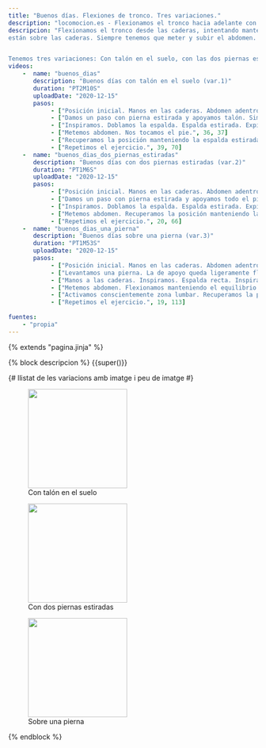 ```yaml
---
title: "Buenos días. Flexiones de tronco. Tres variaciones."
description: "locomocion.es - Flexionamos el tronco hacia adelante con diferentes posiciones de piernas."
descripcion: "Flexionamos el tronco desde las caderas, intentando mantener la espalda recta y estirada. Las manos
están sobre las caderas. Siempre tenemos que meter y subir el abdomen.


Tenemos tres variaciones: Con talón en el suelo, con las dos piernas estiradas y sobre una pierna (a la pata coja)."
videos: 
    -  name: "buenos_dias"
       description: "Buenos días con talón en el suelo (var.1)"
       duration: "PT2M10S"
       uploadDate: "2020-12-15"
       pasos:
            - ["Posición inicial. Manos en las caderas. Abdomen adentro y arriba.", 1, 14]       
            - ["Damos un paso con pierna estirada y apoyamos talón. Simultáneamente flexionamos la otra pierna.", 14, 23]
            - ["Inspiramos. Doblamos la espalda. Espalda estirada. Expiramos mientras bajamos.", 23, 36]      
            - ["Metemos abdomen. Nos tocamos el pie.", 36, 37]
            - ["Recuperamos la posición manteniendo la espalda estirada.", 37, 39]
            - ["Repetimos el ejercicio.", 39, 70]            
    -  name: "buenos_dias_dos_piernas_estiradas"
       description: "Buenos días con dos piernas estiradas (var.2)"
       duration: "PT1M6S"
       uploadDate: "2020-12-15"
       pasos:
            - ["Posición inicial. Manos en las caderas. Abdomen adentro y arriba.", 1, 11]       
            - ["Damos un paso con pierna estirada y apoyamos todo el pie. La pierna de atras queda también estirada.", 14, 16]
            - ["Inspiramos. Doblamos la espalda. Espalda estirada. Expiramos y bajamos.", 16, 18]      
            - ["Metemos abdomen. Recuperamos la posición manteniendo la espalda recta.", 18, 20]            
            - ["Repetimos el ejercicio.", 20, 66]            
    -  name: "buenos_dias_una_pierna"
       description: "Buenos días sobre una pierna (var.3)"
       duration: "PT1M53S"
       uploadDate: "2020-12-15"
       pasos:
            - ["Posición inicial. Manos en las caderas. Abdomen adentro y arriba.", 1, 9]       
            - ["Levantamos una pierna. La de apoyo queda ligeramente flexionada, sin bloquear la rodilla.", 9, 12]
            - ["Manos a las caderas. Inspiramos. Espalda recta. Inspiramos.", 12, 13]      
            - ["Metemos abdomen. Flexionamos manteniendo el equilibrio.", 13, 16]            
            - ["Activamos conscientemente zona lumbar. Recuperamos la posición.", 16, 19]            
            - ["Repetimos el ejercicio.", 19, 113]            
    
fuentes:
    - "propia"
---
```

{% extends "pagina.jinja" %}

{% block descripcion %}
{{super()}}

{# llistat de les variacions amb imatge i peu de imatge #}
<div class="flex-container">
<figure>
  <a href="#buenos-dias-con-talon-en-el-suelo-var1">
    <img src="/img/posters/thumbs/buenos_dias.png.jpg" width="200" />
  </a>
  <figcaption>Con talón en el suelo</figcaption>  
</figure>
<figure>
    <a href="#buenos-dias-con-dos-piernas-estiradas-var2">
      <img src="/img/posters/thumbs/buenos_dias_dos_piernas_estiradas.png.jpg" width="200" />
    </a>
  <figcaption>Con dos piernas estiradas</figcaption>
</figure>

<figure>
  <a href="#buenos-dias-sobre-una-pierna-var3">
    <img src="/img/posters/thumbs/buenos_dias_una_pierna.png.jpg" width="200" />
  </a>
  <figcaption>Sobre una pierna</figcaption>
</figure>
</div>
{% endblock %}
